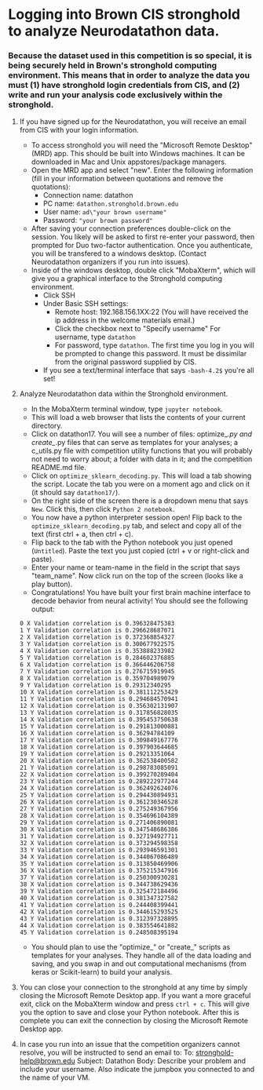 # Logging into Brown CIS stronghold to analyze Neurodatathon data.
### Because the dataset used in this competition is so special, it is being securely held in Brown's stronghold computing environment. This means that in order to analyze the data you must (1) have stronghold login credentials from CIS, and (2) write and run your analysis code exclusively within the stronghold.

1. If you have signed up for the Neurodatathon, you will receive an email from CIS with your login information.
	- To access stronghold you will need the "Microsoft Remote Desktop" (MRD) app. This should be built into Windows machines. It can be downloaded in Mac and Unix appstores/package managers.
	- Open the MRD app and select "new". Enter the following information (fill in your information between quotations and remove the quotations):
		+ Connection name: datathon
		+ PC name: `datathon.stronghold.brown.edu`
		+ User name: `ad\"your brown username"`
		+ Password: `"your brown password"`
	- After saving your connection preferences double-click on the session. You likely will be asked to first re-enter your password, then prompted for Duo two-factor authentication. Once you authenticate, you will be transfered to a windows desktop. (Contact Neurodatathon organizers if you run into issues).
	- Inside of the windows desktop, double click "MobaXterm", which will give you a graphical interface to the Stronghold computing environment.
		+ Click SSH
		+ Under Basic SSH settings:
			- Remote host: 192.168.156.1XX:22 (You will have received the ip address in the welcome materials email.)
			- Click the checkbox next to "Specify username"
			 For username, type `datathon`
			- For password, type `datathon`. The first time you log in you will be prompted to change this password. It must be dissimilar from the original password supplied by CIS.
		+ If you see a text/terminal interface that says `-bash-4.2$` you're all set!
2. Analyze Neurodatathon data within the Stronghold environment.
	- In the MobaXterm terminal window, type `jupyter notebook`.
	- This will load a web browser that lists the contents of your current directory.
	- Click on datathon17. You will see a number of files: optimize_*.py and create_*.py files that can serve as templates for your analyses; a c_utils.py file with competition utility functions that you will probably not need to worry about; a folder with data in it; and the competition README.md file.
	- Click on `optimize_sklearn_decoding.py`. This will load a tab showing the script. Locate the tab you were on a moment ago and click on it (it should say `datathon17/`).
	- On the right side of the screen there is a dropdown menu that says `New`. Click this, then click `Python 2 notebook`.
	- You now have a python interpreter session open! Flip back to the `optimize_sklearn_decoding.py` tab, and select and copy all of the text (first ctrl + a, then ctrl + c).
	- Flip back to the tab with the Python notebook you just opened (`Untitled`). Paste the text you just copied (ctrl + v or right-click and paste).
	- Enter your name or team-name in the field in the script that says "team_name". Now click run on the top of the screen (looks like a play button).
	- Congratulations! You have built your first brain machine interface to decode behavior from neural activity! You should see the following output:
	```
	0 X Validation correlation is 0.396328475383
	1 Y Validation correlation is 0.296628687071
	2 X Validation correlation is 0.372368854327
	3 Y Validation correlation is 0.300677922575
	4 X Validation correlation is 0.353888233982
	5 Y Validation correlation is 0.284602376885
	6 X Validation correlation is 0.366446206758
	7 Y Validation correlation is 0.276715919945
	8 X Validation correlation is 0.359704989079
	9 Y Validation correlation is 0.29312340295
	10 X Validation correlation is 0.381112253429
	11 Y Validation correlation is 0.294684570941
	12 X Validation correlation is 0.356302131907
	13 Y Validation correlation is 0.317856828035
	14 X Validation correlation is 0.395453750638
	15 Y Validation correlation is 0.291813000881
	16 X Validation correlation is 0.36294784109
	17 Y Validation correlation is 0.309849167776
	18 X Validation correlation is 0.397903644685
	19 Y Validation correlation is 0.29213351064
	20 X Validation correlation is 0.362538400582
	21 Y Validation correlation is 0.298783085091
	22 X Validation correlation is 0.399270289404
	23 Y Validation correlation is 0.289222977244
	24 X Validation correlation is 0.362492624076
	25 Y Validation correlation is 0.294430894931
	26 X Validation correlation is 0.361230346528
	27 Y Validation correlation is 0.275249367956
	28 X Validation correlation is 0.354696104389
	29 Y Validation correlation is 0.271406890081
	30 X Validation correlation is 0.347548686386
	31 Y Validation correlation is 0.327194927711
	32 X Validation correlation is 0.373294598358
	33 Y Validation correlation is 0.293946591301
	34 X Validation correlation is 0.344067086489
	35 Y Validation correlation is 0.313850469906
	36 X Validation correlation is 0.375215347916
	37 Y Validation correlation is 0.250300930281
	38 X Validation correlation is 0.344738629436
	39 Y Validation correlation is 0.325472184496
	40 X Validation correlation is 0.381347327582
	41 Y Validation correlation is 0.244408399441
	42 X Validation correlation is 0.344615293525
	43 Y Validation correlation is 0.312397328895
	44 X Validation correlation is 0.383554641882
	45 Y Validation correlation is 0.248508395194
	```
	- You should plan to use the "optimize_" or "create_" scripts as templates for your analyses. They handle all of the data loading and saving, and you swap in and out computational mechanisms (from keras or Scikit-learn) to build your analysis.
3. You can close your connection to the stronghold at any time by simply closing the Microsoft Remote Desktop app. If you want a more graceful exit, click on the MobaXterm window and press `ctrl + c`. This will give you the option to save and close your Python notebook. After this is complete you can exit the connection by closing the Microsoft Remote Desktop app.

4. In case you run into an issue that the competition organizers cannot resolve, you will be instructed to send an email to:
	To: stronghold-help@brown.edu
	Subject: Datathon
	Body: Describe your problem and include your username. Also indicate the jumpbox you connected to and the name of your VM.
